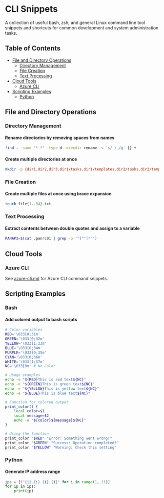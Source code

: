 # CLI Snippets

A collection of useful bash, zsh, and general Linux command line tool snippets and shortcuts for common development and system administration tasks.

## Table of Contents

- [File and Directory Operations](#file-and-directory-operations)
  - [Directory Management](#directory-management)
  - [File Creation](#file-creation)
  - [Text Processing](#text-processing)
- [Cloud Tools](#cloud-tools)
  - [Azure CLI](#azure-cli)
- [Scripting Examples](#scripting-examples)
  - [Python](#python)

## File and Directory Operations

### Directory Management

#### Rename directories by removing spaces from names

```bash
find . -name "* *" -type d -execdir rename -v 's/ /_/g' {} +
```

#### Create multiple directories at once

```bash
mkdir -p {dir1,dir2,dir3,dir1/tasks,dir1/templates,dir2/tasks,dir2/templates,dir3/tasks}
```

### File Creation

#### Create multiple files at once using brace expansion

```bash
touch file{1..34}.txt
```

### Text Processing

#### Extract contents between double quotes and assign to a variable

```bash
PANAPI=$(cat .panrc01 | grep -o '"[^"]*"')
```

## Cloud Tools

### Azure CLI

See [azure-cli.md](azure-cli.md) for Azure CLI command snippets.

## Scripting Examples

### Bash

#### Add colored output to bash scripts

```bash
# Color variables
RED='\033[0;31m'
GREEN='\033[0;32m'
YELLOW='\033[1;33m'
BLUE='\033[0;34m'
PURPLE='\033[0;35m'
CYAN='\033[0;36m'
WHITE='\033[1;37m'
NC='\033[0m' # No Color

# Usage examples
echo -e "${RED}This is red text${NC}"
echo -e "${GREEN}This is green text${NC}"
echo -e "${YELLOW}This is yellow text${NC}"
echo -e "${BLUE}This is blue text${NC}"

# Function for colored output
print_color() {
    local color=$1
    local message=$2
    echo -e "${color}${message}${NC}"
}

# Using the function
print_color "$RED" "Error: Something went wrong!"
print_color "$GREEN" "Success: Operation completed!"
print_color "$YELLOW" "Warning: Check this setting"
```

### Python

#### Generate IP address range

```python
ips = [f"{i}.{i}.{i}.{i}" for i in range(1, 11)]
for ip in ips:
    print(ip)
```